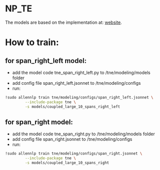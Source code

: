 # NP_TE

The models are based on the implementation at: [website](https://yanaiela.github.io/TNE).

# How to train:

## for span_right_left model:
* add the model code tne_span_right_left.py to /tne/modeling/models folder
* add config file span_right_left.jsonnet to /tne/modeling/configs
* run: 
```bash
!sudo allennlp train tne/modeling/configs/span_right_left.jsonnet \
         --include-package tne \
         -s models/coupled_large_10_spans_right_left
```

## for span_right model:
* add the model code tne_span_right.py to /tne/modeling/models folder
* add config file span_right.jsonnet to /tne/modeling/configs
* run: 
```bash
!sudo allennlp train tne/modeling/configs/span_right.jsonnet \
         --include-package tne \
         -s models/coupled_large_10_spans_right
```
